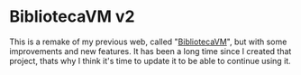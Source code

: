 # BibliotecaVM v2

This is a remake of my previous web, called "[BibliotecaVM](https://github.com/CernunnosYQ/BibliotecaVM)", but with some improvements and new features. It has been a long time since I created that project, thats why I think it's time to update it to be able to continue using it.